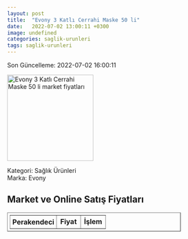 ```yaml
---
layout: post
title:  "Evony 3 Katlı Cerrahi Maske 50 li"
date:   2022-07-02 13:00:11 +0300
image: undefined
categories: saglik-urunleri
tags: saglik-urunleri
---
```


Son Güncelleme: 2022-07-02 16:00:11

<img src="undefined" width="200" alt="Evony 3 Katlı Cerrahi Maske 50 li market fiyatları" />

Kategori: Sağlık Ürünleri
<br />
Marka: Evony

<h2>Market ve Online Satış Fiyatları</h2>

<table border="1" style="padding: 5px;width:80%;">
  <tr>
    <td style="padding: 5px;"><strong>Perakendeci</strong></td>
    <td><strong>Fiyat</strong></td>
    <td><strong>İşlem</strong></td>
  </tr>
  
</table>

